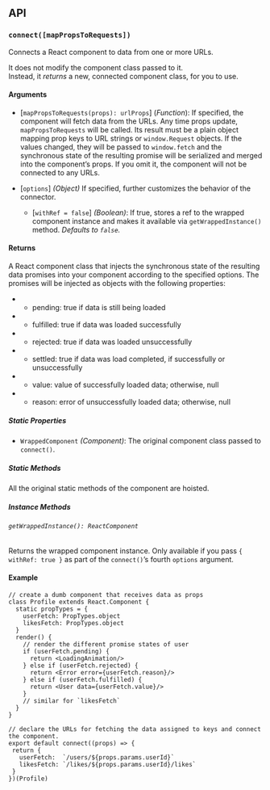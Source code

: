 ## API

### `connect([mapPropsToRequests])`

Connects a React component to data from one or more URLs.

It does not modify the component class passed to it.  
Instead, it *returns* a new, connected component class, for you to use.

#### Arguments

* [`mapPropsToRequests(props): urlProps`] \(*Function*): If specified, the component will fetch data from the URLs. Any time props update, `mapPropsToRequests` will be called. Its result must be a plain object mapping prop keys to URL strings or `window.Request` objects. If the values changed, they will be passed to `window.fetch` and the synchronous state of the resulting promise will be serialized and merged into the component’s props. If you omit it, the component will not be connected to any URLs. 

* [`options`] *(Object)* If specified, further customizes the behavior of the connector.
  * [`withRef = false`] *(Boolean)*: If true, stores a ref to the wrapped component instance and makes it available via `getWrappedInstance()` method. *Defaults to `false`.*

#### Returns

A React component class that injects the synchronous state of the resulting data promises into your component according to the specified options. The promises will be injected as objects with the following properties:

  *  - pending: true if data is still being loaded
  *  - fulfilled: true if data was loaded successfully
  *  - rejected: true if data was loaded unsuccessfully
  *  - settled: true if data was load completed, if successfully or unsuccessfully
  *  - value: value of successfully loaded data; otherwise, null
  *  - reason: error of unsuccessfully loaded data; otherwise, null

##### Static Properties

* `WrappedComponent` *(Component)*: The original component class passed to `connect()`.

##### Static Methods

All the original static methods of the component are hoisted.

##### Instance Methods

###### `getWrappedInstance(): ReactComponent`

Returns the wrapped component instance. Only available if you pass `{ withRef: true }` as part of the `connect()`’s fourth `options` argument.

#### Example

    // create a dumb component that receives data as props
    class Profile extends React.Component {
      static propTypes = {
        userFetch: PropTypes.object
        likesFetch: PropTypes.object
      }
      render() {
        // render the different promise states of user
        if (userFetch.pending) {
          return <LoadingAnimation/>
        } else if (userFetch.rejected) {
          return <Error error={userFetch.reason}/>
        } else if (userFetch.fulfilled) {
          return <User data={userFetch.value}/>
        }
        // similar for `likesFetch`
      }
    }
    
    // declare the URLs for fetching the data assigned to keys and connect the component.
    export default connect((props) => {
     return {
       userFetch:  `/users/${props.params.userId}`
       likesFetch: `/likes/${props.params.userId}/likes`
     }
    })(Profile)
